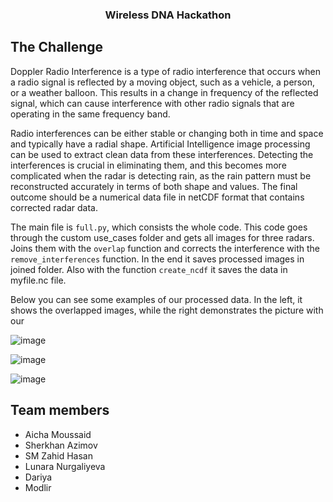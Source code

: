 <h3 align="center">Wireless DNA Hackathon</h3>

<!-- The Challenge -->

## The Challenge
Doppler Radio Interference is a type of radio interference that occurs when a radio signal is reflected by a moving object, 
such as a vehicle, a person, or a weather balloon. This results in a change in frequency of the reflected signal, which can
cause interference with other radio signals that are operating in the same frequency band.

Radio interferences can be either stable or changing both in time and space and typically have a radial shape. Artificial Intelligence image processing can be used to extract clean data from these interferences. Detecting the interferences is crucial in eliminating them, and this becomes more complicated when the radar is detecting rain, as the rain pattern must be reconstructed accurately in terms of both shape and values. The final outcome should be a numerical data file in netCDF format that contains corrected radar data.

The main file is ```full.py```, which consists the whole code. This code goes through the custom use_cases folder and gets all images for three radars. Joins them with the ```overlap``` function and corrects the interference with the ```remove_interferences``` function. In the end it saves processed images in joined folder. Also with the function ```create_ncdf``` it saves the data in myfile.nc file. 

Below you can see some examples of our processed data. In the left, it shows the overlapped images, while the right demonstrates the picture with our 

![image](https://user-images.githubusercontent.com/35425540/218045983-9147788b-e9b4-468b-ba9e-7885aa0e2255.png)

![image](https://user-images.githubusercontent.com/35425540/218046775-ff361827-e8bd-48d3-86f7-b147655c446b.png)

![image](https://user-images.githubusercontent.com/35425540/218046861-e620cba7-d9c6-4c55-a0b2-96fb46429f34.png)



## Team members

* Aicha Moussaid
* Sherkhan Azimov
* SM Zahid Hasan
* Lunara Nurgaliyeva
* Dariya
* Modlir

